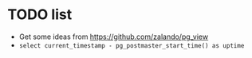 # TODO list
* Get some ideas from https://github.com/zalando/pg_view
* `select current_timestamp - pg_postmaster_start_time() as uptime`
